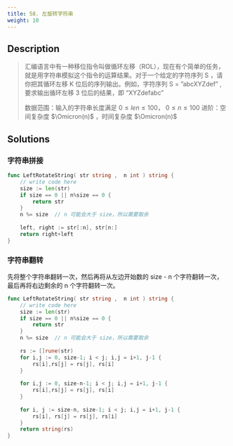 ```yaml
---
title: 58. 左旋转字符串
weight: 10
---
```

## Description

> 汇编语言中有一种移位指令叫做循环左移（ROL），现在有个简单的任务，就是用字符串模拟这个指令的运算结果。对于一个给定的字符序列  S ，请你把其循环左移 K 位后的序列输出。例如，字符序列 S = ”abcXYZdef” , 要求输出循环左移 3 位后的结果，即 “XYZdefabc”
> 
> 数据范围：输入的字符串长度满足 $0 \le len \le 100$， $0 \le n \le 100$ 
> 进阶：空间复杂度 $\Omicron(n)$ ，时间复杂度 $\Omicron(n)$ 

## Solutions

### 字符串拼接
```go
func LeftRotateString( str string ,  n int ) string {
    // write code here
    size := len(str)
    if size == 0 || n%size == 0 {
        return str
    }
    n %= size  // n 可能会大于 size，所以需要取余
    
    left, right := str[:n], str[n:]
    return right+left
}
```

### 字符串翻转

先将整个字符串翻转一次，然后再将从左边开始数的 size - n 个字符翻转一次，最后再将右边剩余的 n 个字符翻转一次。
```go
func LeftRotateString( str string ,  n int ) string {
    // write code here
    size := len(str)
    if size == 0 || n%size == 0 {
        return str
    }
    n %= size  // n 可能会大于 size，所以需要取余
    
    rs := []rune(str)
    for i,j := 0, size-1; i < j; i,j = i+1, j-1 {
        rs[i],rs[j] = rs[j], rs[i]
    }
    
    for i,j := 0, size-n-1; i < j; i,j = i+1, j-1 {
        rs[i],rs[j] = rs[j], rs[i]
    }
    
    for i, j := size-n, size-1; i < j; i,j = i+1, j-1 {
        rs[i], rs[j] = rs[j], rs[i]
    }
    return string(rs)
}
```
